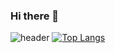 ### Hi there 👋

<!--
**kks2139/kks2139** is a ✨ _special_ ✨ repository because its `README.md` (this file) appears on your GitHub profile.

Here are some ideas to get you started:

- 🔭 I’m currently working on ...
- 🌱 I’m currently learning ...
- 👯 I’m looking to collaborate on ...
- 🤔 I’m looking for help with ...
- 💬 Ask me about ...
- 📫 How to reach me: ...
- 😄 Pronouns: ...
- ⚡ Fun fact: ...
-->

![header](https://capsule-render.vercel.app/api?type=rect&height=60&color=gradient&text=Trying%20to%20be%20a%20good%20developer.&fontSize=25&descAlign=60&descAlignY=50)
[![Top Langs](https://github-readme-stats.vercel.app/api/top-langs/?username=anuraghazra&layout=compact&lang_count=6&bg_color=151515)](https://github.com/anuraghazra/github-readme-stats)


